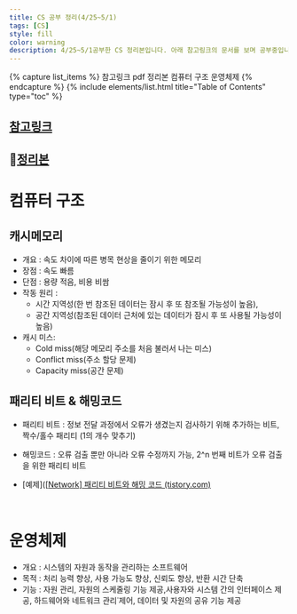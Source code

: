 ```yaml
---
title: CS 공부 정리(4/25~5/1)
tags: [CS]
style: fill
color: warning
description: 4/25~5/1공부한 CS 정리본입니다. 아래 참고링크의 문서를 보며 공부중입니다. PDF 정리본은 계속 업데이트 될 예정입니다.
---
```


{% capture list_items %}
참고링크
pdf 정리본
컴퓨터 구조
운영체제
{% endcapture %}
{% include elements/list.html title="Table of Contents" type="toc" %}



## [참고링크](https://github.com/gyoogle/tech-interview-for-developer)

##  💛[정리본](../assets/CS/컴퓨터의_구조.pdf)

# 컴퓨터 구조

## 캐시메모리

- 개요 : 속도 차이에 따른 병목 현상을 줄이기 위한 메모리
- 장점 : 속도 빠름
- 단점 : 용량 적음, 비용 비쌈
- 작동 원리 : 
  - 시간 지역성(한 번 참조된 데이터는 잠시 후 또 참조될 가능성이 높음), 
  - 공간 지역성(참조된 데이터 근처에 있는 데이터가 잠시 후 또 사용될 가능성이 높음)
- 캐시 미스: 
  - Cold miss(해당 메모리 주소를 처음 불러서 나는 미스)
  - Conflict miss(주소 할당 문제)
  - Capacity miss(공간 문제)

## 패리티 비트 & 해밍코드

- 패리티 비트 : 정보 전달 과정에서 오류가 생겼는지 검사하기 위해 추가하는 비트, 짝수/홀수 패리티 (1의 개수 맞추기)

- 해밍코드 : 오류 검출 뿐만 아니라 오류 수정까지 가능, 2^n 번째 비트가 오류 검출을 위한 패리티 비트

- [예제]([[Network\] 패리티 비트와 해밍 코드 (tistory.com)](https://wooono.tistory.com/400)

  ​

# 운영체제

- 개요 : 시스템의 자원과 동작을 관리하는 소프트웨어
- 목적 : 처리 능력 향상, 사용 가능도 향상, 신뢰도 향상, 반환 시간 단축
- 기능 : 자원 관리, 자원의  스케줄링 기능 제공,사용자와 시스템 간의 인터페이스 제공, 하드웨어와 네트워크 관리˙제어, 데이터 및 자원의 공유 기능 제공